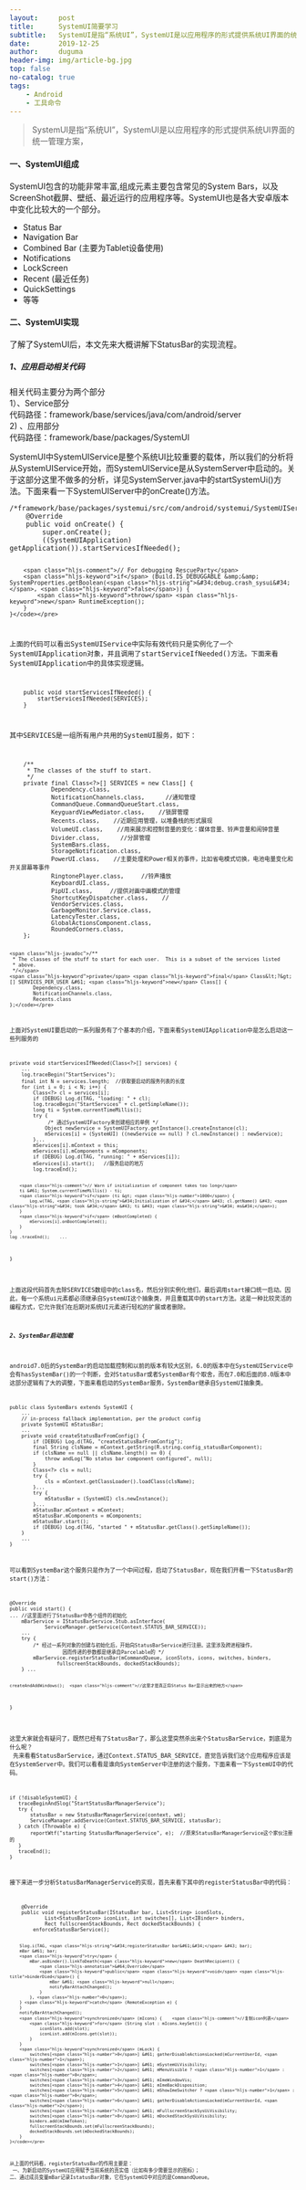 ```yaml
---
layout:     post
title:      SystemUI简要学习
subtitle:   SystemUI是指“系统UI”，SystemUI是以应用程序的形式提供系统UI界面的统一管理方案
date:       2019-12-25
author:     duguma
header-img: img/article-bg.jpg
top: false
no-catalog: true
tags:
    - Android
    - 工具命令
--- 
```



<blockquote> 
 <p>SystemUI是指“系统UI”&#xff0c;SystemUI是以应用程序的形式提供系统UI界面的统一管理方案&#xff0c;</p> 
</blockquote> 

<h4 id="一systemui组成">一、SystemUI组成</h4> 
<p>SystemUI包含的功能非常丰富,组成元素主要包含常见的System Bars&#xff0c;以及ScreenShot截屏、壁纸、最近运行的应用程序等。SystemUI也是各大安卓版本中变化比较大的一个部分。</p> 
<ul><li>Status Bar</li><li>Navigation Bar</li><li>Combined Bar (主要为Tablet设备使用)</li><li>Notifications</li><li>LockScreen</li><li>Recent (最近任务)</li><li>QuickSettings</li><li>等等</li></ul> 
<h4 id="二systemui实现">二、SystemUI实现</h4> 
<p>了解了SystemUI后&#xff0c;本文先来大概讲解下StatusBar的实现流程。</p> 
<h5 id="1应用启动相关代码">1、应用启动相关代码</h5> 
<p>相关代码主要分为两个部分 <br /> 1&#xff09;、Service部分 <br /> 代码路径&#xff1a;framework/base/services/java/com/android/server <br /> 2) 、应用部分 <br /> 代码路径&#xff1a;framework/base/packages/SystemUI</p> 
<p>SystemUI中SystemUIService是整个系统UI比较重要的载体&#xff0c;所以我们的分析将从SystemUIService开始&#xff0c;而SystemUIService是从SystemServer中启动的。关于这部分这里不做多的分析&#xff0c;详见SystemServer.java中的startSystemUi()方法。下面来看一下SystemUIServer中的onCreate()方法。</p> 
<pre class="prettyprint"><code class="language-java hljs "><span class="hljs-comment">/*framework/base/packages/systemui/src/com/android/systemui/SystemUIService.java*/</span>
    <span class="hljs-annotation">&#64;Override</span>
    <span class="hljs-keyword">public</span> <span class="hljs-keyword">void</span> <span class="hljs-title">onCreate</span>() {
        <span class="hljs-keyword">super</span>.onCreate();
        ((SystemUIApplication) getApplication()).startServicesIfNeeded();

        <span class="hljs-comment">// For debugging RescueParty</span>
        <span class="hljs-keyword">if</span> (Build.IS_DEBUGGABLE &amp;&amp; SystemProperties.getBoolean(<span class="hljs-string">&#34;debug.crash_sysui&#34;</span>, <span class="hljs-keyword">false</span>)) {
            <span class="hljs-keyword">throw</span> <span class="hljs-keyword">new</span> RuntimeException();
        }
    }</code></pre> 
<p>上面的代码可以看出SystemUIService中实际有效代码只是实例化了一个SystemUIApplication对象&#xff0c;并且调用了startServiceIfNeeded()方法。下面来看SystemUIApplication中的具体实现逻辑。</p> 
<pre class="prettyprint"><code class="language-java hljs ">    <span class="hljs-keyword">public</span> <span class="hljs-keyword">void</span> <span class="hljs-title">startServicesIfNeeded</span>() {
        startServicesIfNeeded(SERVICES);
    }</code></pre> 
<p>其中SERVICES是一组所有用户共用的SystemUI服务&#xff0c;如下&#xff1a;</p> 
<pre class="prettyprint"><code class="language-java hljs ">    <span class="hljs-javadoc">/**
     * The classes of the stuff to start.
     */</span>
    <span class="hljs-keyword">private</span> <span class="hljs-keyword">final</span> Class&lt;?&gt;[] SERVICES &#61; <span class="hljs-keyword">new</span> Class[] {
            Dependency.class,
            NotificationChannels.class,      <span class="hljs-comment">//通知管理</span>
            CommandQueue.CommandQueueStart.class,
            KeyguardViewMediator.class,    <span class="hljs-comment">//锁屏管理</span>
            Recents.class,    <span class="hljs-comment">//近期应用管理&#xff0c;以堆叠栈的形式展现</span>
            VolumeUI.class,    <span class="hljs-comment">//用来展示和控制音量的变化&#xff1a;媒体音量、铃声音量和闹钟音量</span>
            Divider.class,      <span class="hljs-comment">//分屏管理</span>
            SystemBars.class,
            StorageNotification.class,
            PowerUI.class,    <span class="hljs-comment">//主要处理和Power相关的事件&#xff0c;比如省电模式切换&#xff0c;电池电量变化和开关屏幕等事件</span>
            RingtonePlayer.class,     <span class="hljs-comment">//铃声播放</span>
            KeyboardUI.class,
            PipUI.class,     <span class="hljs-comment">//提供对画中画模式的管理</span>
            ShortcutKeyDispatcher.class,    <span class="hljs-comment">//</span>
            VendorServices.class,
            GarbageMonitor.Service.class,
            LatencyTester.class,
            GlobalActionsComponent.class,
            RoundedCorners.class,
    };

    <span class="hljs-javadoc">/**
     * The classes of the stuff to start for each user.  This is a subset of the services listed
     * above.
     */</span>
    <span class="hljs-keyword">private</span> <span class="hljs-keyword">final</span> Class&lt;?&gt;[] SERVICES_PER_USER &#61; <span class="hljs-keyword">new</span> Class[] {
            Dependency.class,
            NotificationChannels.class,
            Recents.class
    };</code></pre> 
<p>上面对SystemUI要启动的一系列服务有了个基本的介绍&#xff0c;下面来看SystemUIApplication中是怎么启动这一些列服务的</p> 
<pre class="prettyprint"><code class="language-java hljs "><span class="hljs-keyword">private</span> <span class="hljs-keyword">void</span> <span class="hljs-title">startServicesIfNeeded</span>(Class&lt;?&gt;[] services) {
    ...
    log.traceBegin(<span class="hljs-string">&#34;StartServices&#34;</span>);
    <span class="hljs-keyword">final</span> <span class="hljs-keyword">int</span> N &#61; services.length;  <span class="hljs-comment">//获取要启动的服务列表的长度</span>
    <span class="hljs-keyword">for</span> (<span class="hljs-keyword">int</span> i &#61; <span class="hljs-number">0</span>; i &lt; N; i&#43;&#43;) {
        Class&lt;?&gt; cl &#61; services[i];
        <span class="hljs-keyword">if</span> (DEBUG) Log.d(TAG, <span class="hljs-string">&#34;loading: &#34;</span> &#43; cl);
        log.traceBegin(<span class="hljs-string">&#34;StartServices&#34;</span> &#43; cl.getSimpleName());
        <span class="hljs-keyword">long</span> ti &#61; System.currentTimeMillis();
        <span class="hljs-keyword">try</span> {
             <span class="hljs-comment">/* 通过SystemUIFactory来创建相应的单例 */</span>
            Object newService &#61; SystemUIFactory.getInstance().createInstance(cl);
            mServices[i] &#61; (SystemUI) ((newService &#61;&#61; <span class="hljs-keyword">null</span>) ? cl.newInstance() : newService);
        }...
        mServices[i].mContext &#61; <span class="hljs-keyword">this</span>;
        mServices[i].mComponents &#61; mComponents;
        <span class="hljs-keyword">if</span> (DEBUG) Log.d(TAG, <span class="hljs-string">&#34;running: &#34;</span> &#43; mServices[i]);
        mServices[i].start();   <span class="hljs-comment">//服务启动的地方</span>
        log.traceEnd();

        <span class="hljs-comment">// Warn if initialization of component takes too long</span>
        ti &#61; System.currentTimeMillis() - ti;
        <span class="hljs-keyword">if</span> (ti &gt; <span class="hljs-number">1000</span>) {
            Log.w(TAG, <span class="hljs-string">&#34;Initialization of &#34;</span> &#43; cl.getName() &#43; <span class="hljs-string">&#34; took &#34;</span> &#43; ti &#43; <span class="hljs-string">&#34; ms&#34;</span>);
        }
        <span class="hljs-keyword">if</span> (mBootCompleted) {
            mServices[i].onBootCompleted();
        }
    }
    log .traceEnd();    ...
}</code></pre> 
<p>上面这段代码首先去除SERVICES数组中的class名&#xff0c;然后分别实例化他们&#xff0c;最后调用start接口统一启动。因此&#xff0c;每一个系统ui元素都必须继承自SystemUI这个抽象类&#xff0c;并且重载其中的start方法。这是一种比较灵活的编程方式&#xff0c;它允许我们在后期对系统UI元素进行轻松的扩展或者删除。</p> 
<h5 id="2systembar启动加载">2、SystemBar启动加载</h5> 
<p>android7.0后的SystemBar的启动加载控制和以前的版本有较大区别&#xff0c;6.0的版本中在SystemUIService中会有hasSystemBar()的一个判断&#xff0c;会对StatusBar或者SystemBar有个取舍&#xff0c;而在7.0和后面的8.0版本中这部分逻辑有了大的调整&#xff0c;下面来看启动的SystemBar服务&#xff0c;SystemBar继承自SystemUI抽象类。</p> 
<pre class="prettyprint"><code class="language-java hljs "><span class="hljs-keyword">public</span> <span class="hljs-class"><span class="hljs-keyword">class</span> <span class="hljs-title">SystemBars</span> <span class="hljs-keyword">extends</span> <span class="hljs-title">SystemUI</span> {<!-- --></span>
    ...
    <span class="hljs-comment">// in-process fallback implementation, per the product config</span>
    <span class="hljs-keyword">private</span> SystemUI mStatusBar;
    ...
    <span class="hljs-keyword">private</span> <span class="hljs-keyword">void</span> <span class="hljs-title">createStatusBarFromConfig</span>() {
        <span class="hljs-keyword">if</span> (DEBUG) Log.d(TAG, <span class="hljs-string">&#34;createStatusBarFromConfig&#34;</span>);
        <span class="hljs-keyword">final</span> String clsName &#61; mContext.getString(R.string.config_statusBarComponent);
        <span class="hljs-keyword">if</span> (clsName &#61;&#61; <span class="hljs-keyword">null</span> || clsName.length() &#61;&#61; <span class="hljs-number">0</span>) {
            <span class="hljs-keyword">throw</span> andLog(<span class="hljs-string">&#34;No status bar component configured&#34;</span>, <span class="hljs-keyword">null</span>);
        }
        Class&lt;?&gt; cls &#61; <span class="hljs-keyword">null</span>;
        <span class="hljs-keyword">try</span> {
            cls &#61; mContext.getClassLoader().loadClass(clsName);
        }...
        <span class="hljs-keyword">try</span> {
            mStatusBar &#61; (SystemUI) cls.newInstance();
        }...
        mStatusBar.mContext &#61; mContext;
        mStatusBar.mComponents &#61; mComponents;
        mStatusBar.start();
        <span class="hljs-keyword">if</span> (DEBUG) Log.d(TAG, <span class="hljs-string">&#34;started &#34;</span> &#43; mStatusBar.getClass().getSimpleName());
    }
    ...
}</code></pre> 
<p>可以看到SystemBar这个服务只是作为了一个中间过程&#xff0c;启动了StatusBar&#xff0c;现在我们开看一下StatusBar的start()方法&#xff1a;</p> 
<pre class="prettyprint"><code class="language-java hljs "><span class="hljs-annotation">&#64;Override</span>
<span class="hljs-keyword">public</span> <span class="hljs-keyword">void</span> <span class="hljs-title">start</span>() {   
... <span class="hljs-comment">//这里面进行了StatusBar中各个组件的初始化</span>
    mBarService &#61; IStatusBarService.Stub.asInterface(
            ServiceManager.getService(Context.STATUS_BAR_SERVICE));
    ...
    <span class="hljs-keyword">try</span> {
        <span class="hljs-comment">/* 经过一系列对象的创建与初始化后&#xff0c;开始向StatusBarService进行注册。这里涉及跨进程操作&#xff0c;
                  因而传递的参数都是继承自Parcelable的 */</span>
        mBarService.registerStatusBar(mCommandQueue, iconSlots, icons, switches, binders,
                fullscreenStackBounds, dockedStackBounds);
    } ...

    createAndAddWindows();  <span class="hljs-comment">//这里才是真正将Status Bar显示出来的地方</span>
}</code></pre> 
<p>这里大家就会有疑问了&#xff0c;既然已经有了StatusBar了&#xff0c;那么这里突然杀出来个StatusBarService&#xff0c;到底是为什么呢&#xff1f; <br /> 先来看看StatusBarService&#xff0c;通过Context.STATUS_BAR_SERVICE&#xff0c;直觉告诉我们这个应用程序应该是在SystemServer中。我们可以看看是谁向SystemServer中注册的这个服务&#xff0c;下面来看一下SystemUI中的代码。</p> 
<pre class="prettyprint"><code class="language-java hljs "><span class="hljs-keyword">if</span> (!disableSystemUI) {
   traceBeginAndSlog(<span class="hljs-string">&#34;StartStatusBarManagerService&#34;</span>);
   <span class="hljs-keyword">try</span> {
       statusBar &#61; <span class="hljs-keyword">new</span> StatusBarManagerService(context, wm);
       ServiceManager.addService(Context.STATUS_BAR_SERVICE, statusBar);
   } <span class="hljs-keyword">catch</span> (Throwable e) {
       reportWtf(<span class="hljs-string">&#34;starting StatusBarManagerService&#34;</span>, e);  <span class="hljs-comment">//原来StatusBarManagerService这个家伙注册的</span>
   }
   traceEnd();
}</code></pre> 
<p>接下来进一步分析StatusBarManagerService的实现&#xff0c;首先来看下其中的registerStatusBar中的代码&#xff1a;</p> 
<pre class="prettyprint"><code class="language-java hljs ">    <span class="hljs-annotation">&#64;Override</span>
    <span class="hljs-keyword">public</span> <span class="hljs-keyword">void</span> <span class="hljs-title">registerStatusBar</span>(IStatusBar bar, List&lt;String&gt; iconSlots,
            List&lt;StatusBarIcon&gt; iconList, <span class="hljs-keyword">int</span> switches[], List&lt;IBinder&gt; binders,
            Rect fullscreenStackBounds, Rect dockedStackBounds) {
        enforceStatusBarService();

        Slog.i(TAG, <span class="hljs-string">&#34;registerStatusBar bar&#61;&#34;</span> &#43; bar);
        mBar &#61; bar;
        <span class="hljs-keyword">try</span> {
            mBar.asBinder().linkToDeath(<span class="hljs-keyword">new</span> DeathRecipient() {
                <span class="hljs-annotation">&#64;Override</span>
                <span class="hljs-keyword">public</span> <span class="hljs-keyword">void</span> <span class="hljs-title">binderDied</span>() {
                    mBar &#61; <span class="hljs-keyword">null</span>;
                    notifyBarAttachChanged();
                }
            }, <span class="hljs-number">0</span>);
        } <span class="hljs-keyword">catch</span> (RemoteException e) {
        }
        notifyBarAttachChanged();
        <span class="hljs-keyword">synchronized</span> (mIcons) {    <span class="hljs-comment">//复制icon列表</span>
            <span class="hljs-keyword">for</span> (String slot : mIcons.keySet()) {
                iconSlots.add(slot);
                iconList.add(mIcons.get(slot));
            }
        }
        <span class="hljs-keyword">synchronized</span> (mLock) {
            switches[<span class="hljs-number">0</span>] &#61; gatherDisableActionsLocked(mCurrentUserId, <span class="hljs-number">1</span>);
            switches[<span class="hljs-number">1</span>] &#61; mSystemUiVisibility;
            switches[<span class="hljs-number">2</span>] &#61; mMenuVisible ? <span class="hljs-number">1</span> : <span class="hljs-number">0</span>;
            switches[<span class="hljs-number">3</span>] &#61; mImeWindowVis;
            switches[<span class="hljs-number">4</span>] &#61; mImeBackDisposition;
            switches[<span class="hljs-number">5</span>] &#61; mShowImeSwitcher ? <span class="hljs-number">1</span> : <span class="hljs-number">0</span>;
            switches[<span class="hljs-number">6</span>] &#61; gatherDisableActionsLocked(mCurrentUserId, <span class="hljs-number">2</span>);
            switches[<span class="hljs-number">7</span>] &#61; mFullscreenStackSysUiVisibility;
            switches[<span class="hljs-number">8</span>] &#61; mDockedStackSysUiVisibility;
            binders.add(mImeToken);
            fullscreenStackBounds.set(mFullscreenStackBounds);
            dockedStackBounds.set(mDockedStackBounds);
        }
    }</code></pre> 
<p>从上面的代码看&#xff0c;registerStatusBar的作用主要是&#xff1a; <br> 一、为新启动的SystemUI应用赋予当前系统的真实值&#xff08;比如有多少需要显示的图标&#xff09;&#xff1b;<br>二、通过成员变量mBar记录IstatusBar对象&#xff0c;它在SystemUI中对应的是CommandQueue。
